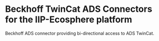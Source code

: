 # Beckhoff TwinCat ADS Connectors for the IIP-Ecosphere platform

Beckhoff ADS connector providing bi-directional access to ADS TwinCat.  
